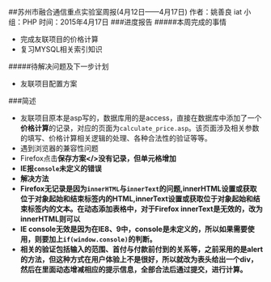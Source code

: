 ##苏州市融合通信重点实验室周报(4月12日——4月17日)
	作者：姚善良 iat                   小组：PHP                        时间：2015年4月17日
###进度报告
#####本周完成的事情
* 完成友联项目的价格计算
* 复习MYSQL相关索引知识

#####待解决问题及下一步计划
* 友联项目配置方案

###简述
* 友联项目原本是asp写的，数据库用的是access，直接在数据库中添加了一个<b>价格计算</b>的记录，对应的页面为<code>calculate_price.asp</code>。该页面涉及相关参数的填写、价格计算相关逻辑的处理、各种合法性的验证等等。
* 遇到浏览器的兼容性问题
 * Firefox点击<b>保存方案</>没有记录，但单元格增加
 * IE报<code>console</code>未定义的错误
* 解决方法
 * Firefox无记录是因为<code>innerHTML</code>与<code>innerText</code>的问题,innerHTML设置或获取位于对象起始和结束标签内的HTML,innerText设置或获取位于对象起始和结束标签内的文本。在动态添加表格中，对于Firefox innerText是无效的，改为innerHTML则可以
 * IE console无效是因为在IE8、9中，console是未定义的，所以如果需要使用，则要加上<code>if(window.console)</code>的判断。
* 相关的验证包括输入的范围、首付与付款前付到的关系等，之前采用的是alert的方法，但这种方式在用户体验上不是很好，所以就改为表头给出一个div，然后在里面动态增减相应的提示信息，全部合法后通过提交，进行计算。
